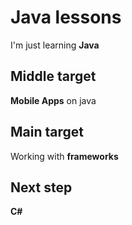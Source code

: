 # Java lessons
I'm just learning <b>Java</b>
<h2>Middle target</h2>
<b>Mobile Apps</b> on java
<h2>Main target</h2>
Working with <b>frameworks</b>

<h2>Next step</h2>
<b>C#</b>
